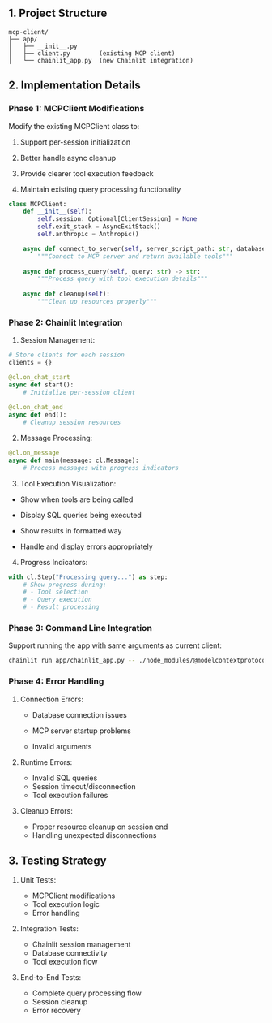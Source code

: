 
## 1. Project Structure
```
mcp-client/
├── app/
│   ├── __init__.py
│   ├── client.py        (existing MCP client)
│   └── chainlit_app.py  (new Chainlit integration)
```


## 2. Implementation Details


### Phase 1: MCPClient Modifications


Modify the existing MCPClient class to:

1. Support per-session initialization

2. Better handle async cleanup

3. Provide clearer tool execution feedback


4. Maintain existing query processing functionality

```python
class MCPClient:
    def __init__(self):
        self.session: Optional[ClientSession] = None
        self.exit_stack = AsyncExitStack()
        self.anthropic = Anthropic()

    async def connect_to_server(self, server_script_path: str, database_url: str):
        """Connect to MCP server and return available tools"""
        
    async def process_query(self, query: str) -> str:
        """Process query with tool execution details"""
        
    async def cleanup(self):
        """Clean up resources properly"""
```


### Phase 2: Chainlit Integration


1. Session Management:
```python
# Store clients for each session
clients = {}

@cl.on_chat_start
async def start():
    # Initialize per-session client
    
@cl.on_chat_end
async def end():
    # Cleanup session resources
```


2. Message Processing:
```python
@cl.on_message
async def main(message: cl.Message):
    # Process messages with progress indicators
```


3. Tool Execution Visualization:

- Show when tools are being called

- Display SQL queries being executed

- Show results in formatted way

- Handle and display errors appropriately


4. Progress Indicators:
```python
with cl.Step("Processing query...") as step:
    # Show progress during:
    # - Tool selection
    # - Query execution
    # - Result processing
```


### Phase 3: Command Line Integration


Support running the app with same arguments as current client:
```bash
chainlit run app/chainlit_app.py -- ./node_modules/@modelcontextprotocol/server-postgres/dist/index.js postgresql://localhost/your_database
```


### Phase 4: Error Handling


1. Connection Errors:


   - Database connection issues

   - MCP server startup problems

   - Invalid arguments

2. Runtime Errors:
    - Invalid SQL queries
    - Session timeout/disconnection
    - Tool execution failures
3. Cleanup Errors:
    - Proper resource cleanup on session end
    - Handling unexpected disconnections



## 3. Testing Strategy
1. Unit Tests:
    - MCPClient modifications
    - Tool execution logic
    - Error handling

2. Integration Tests:
    - Chainlit session management
    - Database connectivity
    - Tool execution flow   

3. End-to-End Tests:
    - Complete query processing flow
    - Session cleanup
    - Error recovery

